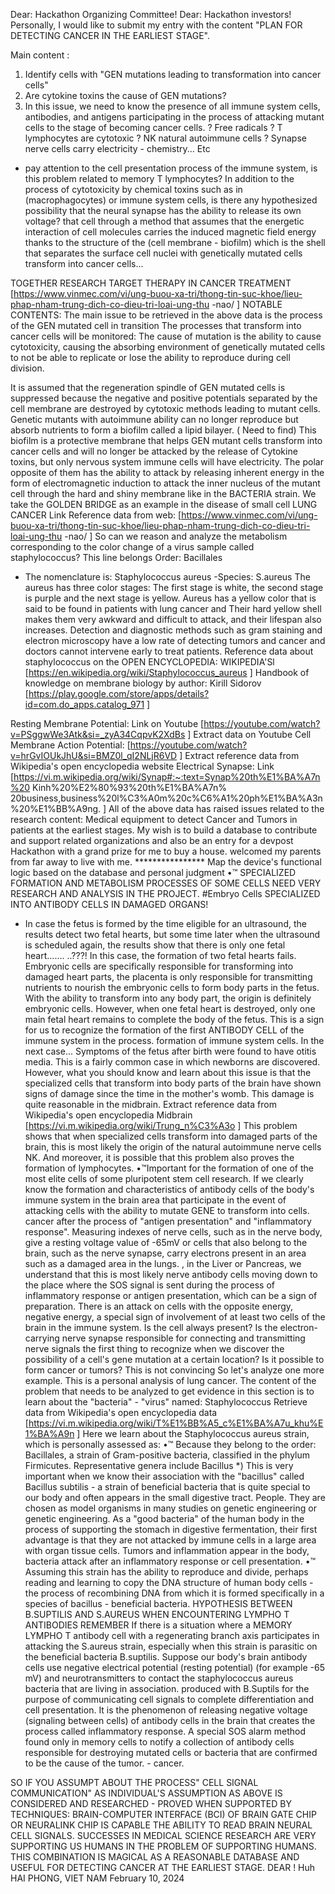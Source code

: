 Dear: Hackathon Organizing Committee!
        Dear: Hackathon investors!
 Personally, I would like to submit my entry with the content "PLAN FOR DETECTING CANCER IN THE EARLIEST STAGE".


Main content :
1) Identify cells with "GEN mutations leading to transformation into cancer cells"
2) Are cytokine toxins the cause of GEN mutations?
3) In this issue, we need to know the presence of all immune system cells, antibodies, and antigens participating in the process of attacking mutant cells to the stage of becoming cancer cells.
? Free radicals
? T lymphocytes are cytotoxic
? NK natural autoimmune cells
? Synapse nerve cells carry electricity - chemistry... Etc
- pay attention to the cell presentation process of the immune system, is this problem related to memory T lymphocytes?
In addition to the process of cytotoxicity by chemical toxins such as in (macrophagocytes) or immune system cells, is there any hypothesized possibility that the neural synapse has the ability to release its own voltage? that cell through a method that assumes that the energetic interaction of cell molecules carries the induced magnetic field energy thanks to the structure of the (cell membrane - biofilm) which is the shell that separates the surface cell nuclei with genetically mutated cells transform into cancer cells...

TOGETHER RESEARCH TARGET THERAPY IN CANCER TREATMENT
[https://www.vinmec.com/vi/ung-buou-xa-tri/thong-tin-suc-khoe/lieu-phap-nham-trung-dich-co-dieu-tri-loai-ung-thu -nao/ ]
NOTABLE CONTENTS:
 The main issue to be retrieved in the above data is the process of the GEN mutated cell in transition
The processes that transform into cancer cells will be monitored:
The cause of mutation is the ability to cause cytotoxicity, causing the absorbing environment of genetically mutated cells to not be able to replicate or lose the ability to reproduce during cell division.

It is assumed that the regeneration spindle of GEN mutated cells is suppressed because the negative and positive potentials separated by the cell membrane are destroyed by cytotoxic methods leading to mutant cells. Genetic mutants with autoimmune ability can no longer reproduce but absorb nutrients to form a biofilm called a lipid bilayer. ( Need to find)
This biofilm is a protective membrane that helps GEN mutant cells transform into cancer cells and will no longer be attacked by the release of Cytokine toxins, but only nervous system immune cells will have electricity. The polar opposite of them has the ability to attack by releasing inherent energy in the form of electromagnetic induction to attack the inner nucleus of the mutant cell through the hard and shiny membrane like in the BACTERIA strain. We take the GOLDEN BRIDGE as an example in the disease of small cell LUNG CANCER
 Link Reference data from web:
[https://www.vinmec.com/vi/ung-buou-xa-tri/thong-tin-suc-khoe/lieu-phap-nham-trung-dich-co-dieu-tri-loai-ung-thu -nao/ ]
So can we reason and analyze the metabolism corresponding to the color change of a virus sample called staphylococcus?
This line belongs
 Order: Bacillales
- The nomenclature is: Staphylococcus aureus
-Species: S.aureus
 The aureus has three color stages: The first stage is white, the second stage is purple and the next stage is yellow. Aureus has a yellow color that is said to be found in patients with lung cancer and Their hard yellow shell makes them very awkward and difficult to attack, and their lifespan also increases.
Detection and diagnostic methods such as gram staining and electron microscopy have a low rate of detecting tumors and cancer and doctors cannot intervene early to treat patients.
Reference data about staphylococcus on the OPEN ENCYCLOPEDIA: WIKIPEDIA'Sl
[https://en.wikipedia.org/wiki/Staphylococcus_aureus ]
Handbook of knowledge on membrane biology by author: Kirill Sidorov
[https://play.google.com/store/apps/details?id=com.do_apps.catalog_971 ]



 

Resting Membrane Potential:
Link on Youtube
[https://youtube.com/watch?v=PSggwWe3Atk&si=_zyA34CqpvK2XdBs ]
Extract data on Youtube
Cell Membrane Action Potential:
[https://youtube.com/watch?v=hrGvIOUkJhU&si=BMZ0l_qI2NLjR6VD ]
Extract reference data from Wikipedia's open encyclopedia website
Electrical Synapse:
Link
[https://vi.m.wikipedia.org/wiki/Synap#:~:text=Synap%20th%E1%BA%A7n%20 Kinh%20%E2%80%93%20th%E1%BA%A7n% 20business,business%20l%C3%A0m%20c%C6%A1%20ph%E1%BA%A3n%20%E1%BB%A9ng. ]
All of the above data has raised issues related to the research content: Medical equipment to detect Cancer and Tumors in patients at the earliest stages.
My wish is to build a database to contribute and support related organizations and also be an entry for a devpost Hackathon with a grand prize for me to buy a house. welcomed my parents from far away to live with me.
                       ****************
Map the device's functional logic based on the database and personal judgment
•™ SPECIALIZED FORMATION AND METABOLISM PROCESSES OF SOME CELLS NEED VERY RESEARCH AND ANALYSIS IN THE PROJECT.
#Embryo Cells SPECIALIZED INTO ANTIBODY CELLS IN DAMAGED ORGANS!
* In case the fetus is formed by the time eligible for an ultrasound, the results detect two fetal hearts, but some time later when the ultrasound is scheduled again, the results show that there is only one fetal heart....... ..???!
In this case, the formation of two fetal hearts fails. Embryonic cells are specifically responsible for transforming into damaged heart parts, the placenta is only responsible for transmitting nutrients to nourish the embryonic cells to form body parts in the fetus.
With the ability to transform into any body part, the origin is definitely embryonic cells. However, when one fetal heart is destroyed, only one main fetal heart remains to complete the body of the fetus. This is a sign for us to recognize the formation of the first ANTIBODY CELL of the immune system in the process. formation of immune system cells.
In the next case... Symptoms of the fetus after birth were found to have otitis media. This is a fairly common case in which newborns are discovered.
However, what you should know and learn about this issue is that the specialized cells that transform into body parts of the brain have shown signs of damage since the time in the mother's womb.
This damage is quite reasonable in the midbrain.
Extract reference data from Wikipedia's open encyclopedia
Midbrain
[https://vi.m.wikipedia.org/wiki/Trung_n%C3%A3o ]
This problem shows that when specialized cells transform into damaged parts of the brain, this is most likely the origin of the natural autoimmune nerve cells NK.
And moreover, it is possible that this problem also proves the formation of lymphocytes.
   •™Important for the formation of one of the most elite cells of some pluripotent stem cell research.
If we clearly know the formation and characteristics of antibody cells of the body's immune system in the brain area that participate in the event of attacking cells with the ability to mutate GENE to transform into cells. cancer after the process of "antigen presentation" and "inflammatory response".
Measuring indexes of nerve cells, such as in the nerve body, give a resting voltage value of -65mV or cells that also belong to the brain, such as the nerve synapse, carry electrons present in an area such as a damaged area in the lungs. , in the Liver or Pancreas, we understand that this is most likely nerve antibody cells moving down to the place where the SOS signal is sent during the process of inflammatory response or antigen presentation, which can be a sign of preparation. There is an attack on cells with the opposite energy, negative energy, a special sign of involvement of at least two cells of the brain in the immune system.
Is the cell always present? Is the electron-carrying nerve synapse responsible for connecting and transmitting nerve signals the first thing to recognize when we discover the possibility of a cell's gene mutation at a certain location? Is it possible to form cancer or tumors?
This is not convincing
      So let's analyze one more example. This is a personal analysis of lung cancer.
    The content of the problem that needs to be analyzed to get evidence in this section is to learn about the "bacteria" - "virus" named: Staphylococcus
Retrieve data from Wikipedia's open encyclopedia data
[https://vi.m.wikipedia.org/wiki/T%E1%BB%A5_c%E1%BA%A7u_khu%E1%BA%A9n ]
Here we learn about the Staphylococcus aureus strain, which is personally assessed as:
•™ Because they belong to the order: Bacillales, a strain of Gram-positive bacteria, classified in the phylum Firmicutes. Representative genera include Bacillus
*) This is very important when we know their association with the "bacillus" called Bacillus subtilis - a strain of beneficial bacteria that is quite special to our body and often appears in the small digestive tract. People. They are chosen as model organisms in many studies on genetic engineering or genetic engineering.
As a "good bacteria" of the human body in the process of supporting the stomach in digestive fermentation, their first advantage is that they are not attacked by immune cells in a large area with organ tissue cells. Tumors and inflammation appear in the body, bacteria attack after an inflammatory response or cell presentation.
•™ Assuming this strain has the ability to reproduce and divide, perhaps reading and learning to copy the DNA structure of human body cells - the process of recombining DNA from which it is formed specifically in a species of bacillus - beneficial bacteria.
    HYPOTHESIS BETWEEN B.SUPTILIS AND S.AUREUS WHEN ENCOUNTERING LYMPHO T ANTIBODIES REMEMBER
 If there is a situation where a MEMORY LYMPHO T antibody cell with a regenerating branch axis participates in attacking the S.aureus strain, especially when this strain is parasitic on the beneficial bacteria B.suptilis.
 Suppose our body's brain antibody cells use negative electrical potential (resting potential) (for example -65 mV) and neurotransmitters to contact the staphylococcus aureus bacteria that are living in association. produced with B.Suptils for the purpose of communicating cell signals to complete differentiation and cell presentation.
It is the phenomenon of releasing negative voltage (signaling between cells) of antibody cells in the brain that creates the process called inflammatory response. A special SOS alarm method found only in memory cells to notify a collection of antibody cells responsible for destroying mutated cells or bacteria that are confirmed to be the cause of the tumor. - cancer.

SO IF YOU ASSUMPT ABOUT THE PROCESS"
CELL SIGNAL COMMUNICATION" AS INDIVIDUAL'S ASSUMPTION AS ABOVE IS CONSIDERED AND RESEARCHED - PROVED WHEN SUPPORTED BY TECHNIQUES: BRAIN-COMPUTER INTERFACE (BCI) OF BRAIN GATE CHIP OR NEURALINK CHIP IS CAPABLE THE ABILITY TO READ BRAIN NEURAL CELL SIGNALS. SUCCESSES IN MEDICAL SCIENCE RESEARCH ARE VERY SUPPORTING US HUMANS IN THE PROBLEM OF SUPPORTING HUMANS.
THIS COMBINATION IS MAGICAL AS A REASONABLE DATABASE AND USEFUL FOR DETECTING CANCER AT THE EARLIEST STAGE.
  DEAR !
Huh
HAI PHONG, VIET NAM February 10, 2024
